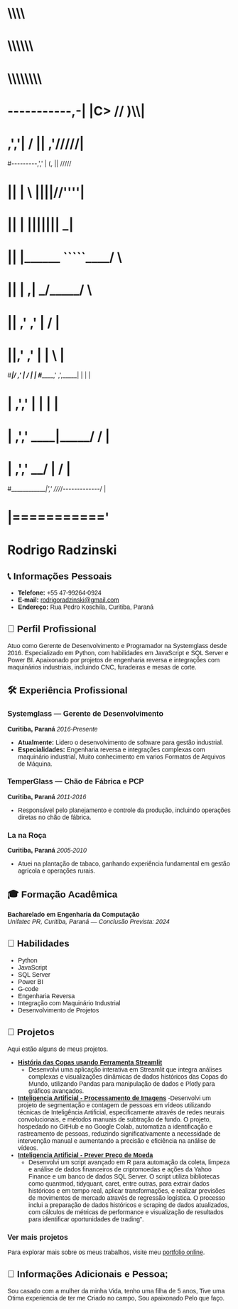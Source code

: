 #                             \\\\\\\
#                            \\\\\\\\\\\\
#                          \\\\\\\\\\\\\\\
#  -----------,-|           |C>   // )\\\\|
#           ,','|          /    || ,'/////|
#---------,','  |         (,    ||   /////
#         ||    |          \\  ||||//''''|
#         ||    |           |||||||     _|
#         ||    |______      `````\____/ \
#         ||    |     ,|         _/_____/ \
#         ||  ,'    ,' |        /          |
#         ||,'    ,'   |       |         \  |
#_________|/    ,'     |      /           | |
#_____________,'      ,',_____|      |    | |
#             |     ,','      |      |    | |
#             |   ,','    ____|_____/    /  |
#             | ,','  __/ |             /   |
#_____________|','   ///_/-------------/   |
#              |==========='











              
# Rodrigo Radzinski

<div style="font-family: Arial, sans-serif;">

## 📞 Informações Pessoais

- **Telefone:** +55 47-99264-0924
- **E-mail:** [rodrigoradzinski@gmail.com](mailto:rodrigoradzinski@gmail.com)
- **Endereço:** Rua Pedro Koschila, Curitiba, Paraná

## 💼 Perfil Profissional

<p>Atuo como Gerente de Desenvolvimento e Programador na Systemglass desde 2016. Especializado em Python, com habilidades em JavaScript e SQL Server e Power BI. Apaixonado por projetos de engenharia reversa e integrações com maquinários industriais, incluindo CNC, furadeiras e mesas de corte.</p>

## 🛠 Experiência Profissional

### Systemglass — Gerente de Desenvolvimento

**Curitiba, Paraná** _2016-Presente_

<ul>
<li><b>Atualmente:</b> Lidero o desenvolvimento de software para gestão industrial.
</li>
<li>
<b>Especialidades:</b>
 Engenharia reversa e integrações complexas com maquinário industrial, Muito conhecimento em varios Formatos de Arquivos de Máquina.</li>
</ul>

### TemperGlass — Chão de Fábrica e PCP

**Curitiba, Paraná** _2011-2016_

<ul>
<li>Responsável pelo planejamento e controle da produção, incluindo operações diretas no chão de fábrica.</li>
</ul>

### La na Roça

**Curitiba, Paraná** _2005-2010_

<ul>
<li>Atuei na plantação de tabaco, ganhando experiência fundamental em gestão agrícola e operações rurais.</li>
</ul>

## 🎓 Formação Acadêmica

**Bacharelado em Engenharia da Computação**  
_Unifatec PR, Curitiba, Paraná — Conclusão Prevista: 2024_

## 🔧 Habilidades

<ul>
<li>Python</li>
<li>JavaScript</li>
<li>SQL Server</li>
<li>Power BI</li>
<li>G-code</li>
<li>Engenharia Reversa</li>
<li>Integração com Maquinário Industrial</li>
<li>Desenvolvimento de Projetos</li>
</ul>

## 🚀 Projetos

Aqui estão alguns de meus projetos.

- **[História das Copas usando Ferramenta Streamlit](https://github.com/Rodrigoradzinski/t1Streamlit)**
  - Desenvolvi uma aplicação interativa em Streamlit que integra análises complexas e visualizações dinâmicas de dados históricos das Copas do Mundo, utilizando Pandas para manipulação de dados e Plotly para gráficos avançados.
- **[Inteligencia Artificial - Processamento de Imagens](https://github.com/Rodrigoradzinski/PROCESSAMENTO-DE-IMAGENS)**
  -Desenvolvi um projeto de segmentação e contagem de pessoas em vídeos utilizando técnicas de Inteligência Artificial, especificamente através de redes neurais convolucionais, e métodos manuais de subtração de fundo. O projeto, hospedado no GitHub e no Google Colab, automatiza a identificação e rastreamento de pessoas, reduzindo significativamente a necessidade de intervenção manual e aumentando a precisão e eficiência na análise de vídeos.
- **[Inteligencia Artificial - Prever Preço de Moeda](https://github.com/Rodrigoradzinski/PROJETO-_STUDIO_ANALISE_DE_CRIPTOMOEDAS_ACOES)**
  - Desenvolvi um script avançado em R para automação da coleta, limpeza e análise de dados financeiros de criptomoedas e ações da Yahoo Finance e um banco de dados SQL Server. O script utiliza bibliotecas como quantmod, tidyquant, caret, entre outras, para extrair dados históricos e em tempo real, aplicar transformações, e realizar previsões de movimentos de mercado através de regressão logística. O processo inclui a preparação de dados históricos e scraping de dados atualizados, com cálculos de métricas de performance e visualização de resultados para identificar oportunidades de trading".

### Ver mais projetos

Para explorar mais sobre os meus trabalhos, visite meu [portfolio online](https://github.com/rodrigoradzinski).

## 📌 Informações Adicionais e Pessoa;

<p> Sou casado com a mulher da minha Vida, tenho uma filha de 5 anos, Tive uma Otima experiencia de ter me Criado no campo, Sou apaixonado Pelo que faço. 
</p>

</div>

